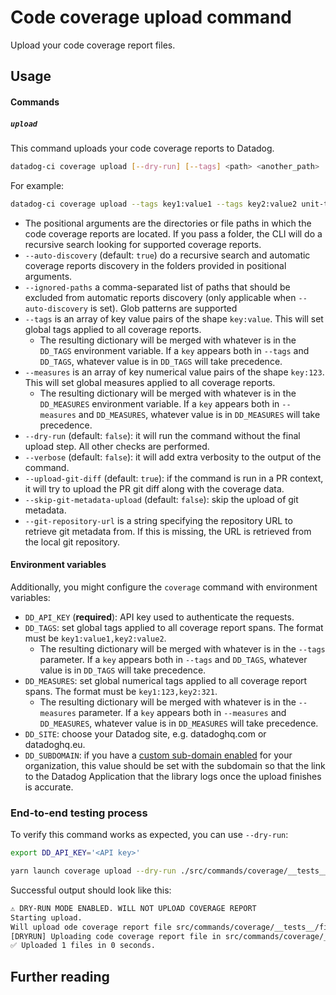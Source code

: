 # Code coverage upload command

Upload your code coverage report files.

## Usage

#### Commands

##### `upload`

This command uploads your code coverage reports to Datadog.

```bash
datadog-ci coverage upload [--dry-run] [--tags] <path> <another_path>
```

For example:

```bash
datadog-ci coverage upload --tags key1:value1 --tags key2:value2 unit-tests/coverage-reports acceptance-tests/coverage-reports e2e-tests/coverage-report.xml
```

- The positional arguments are the directories or file paths in which the code coverage reports are located. If you pass a folder, the CLI will do a recursive search looking for supported coverage reports.
- `--auto-discovery` (default: `true`) do a recursive search and automatic coverage reports discovery in the folders provided in positional arguments.
- `--ignored-paths` a comma-separated list of paths that should be excluded from automatic reports discovery (only applicable when `--auto-discovery` is set). Glob patterns are supported
- `--tags` is an array of key value pairs of the shape `key:value`. This will set global tags applied to all coverage reports.
  - The resulting dictionary will be merged with whatever is in the `DD_TAGS` environment variable. If a `key` appears both in `--tags` and `DD_TAGS`, whatever value is in `DD_TAGS` will take precedence.
- `--measures` is an array of key numerical value pairs of the shape `key:123`. This will set global measures applied to all coverage reports.
  - The resulting dictionary will be merged with whatever is in the `DD_MEASURES` environment variable. If a `key` appears both in `--measures` and `DD_MEASURES`, whatever value is in `DD_MEASURES` will take precedence.
- `--dry-run` (default: `false`): it will run the command without the final upload step. All other checks are performed.
- `--verbose` (default: `false`): it will add extra verbosity to the output of the command.
- `--upload-git-diff` (default: `true`): if the command is run in a PR context, it will try to upload the PR git diff along with the coverage data.
- `--skip-git-metadata-upload` (default: `false`): skip the upload of git metadata.
- `--git-repository-url` is a string specifying the repository URL to retrieve git metadata from. If this is missing, the URL is retrieved from the local git repository.

#### Environment variables

Additionally, you might configure the `coverage` command with environment variables:

- `DD_API_KEY` (**required**): API key used to authenticate the requests.
- `DD_TAGS`: set global tags applied to all coverage report spans. The format must be `key1:value1,key2:value2`.
  - The resulting dictionary will be merged with whatever is in the `--tags` parameter. If a `key` appears both in `--tags` and `DD_TAGS`, whatever value is in `DD_TAGS` will take precedence.
- `DD_MEASURES`: set global numerical tags applied to all coverage report spans. The format must be `key1:123,key2:321`.
  - The resulting dictionary will be merged with whatever is in the `--measures` parameter. If a `key` appears both in `--measures` and `DD_MEASURES`, whatever value is in `DD_MEASURES` will take precedence.
- `DD_SITE`: choose your Datadog site, e.g. datadoghq.com or datadoghq.eu.
- `DD_SUBDOMAIN`: if you have a [custom sub-domain enabled](https://docs.datadoghq.com/account_management/multi_organization/#custom-sub-domains) for your organization, this value should be set with the subdomain so that the link to the Datadog Application that the library logs once the upload finishes is accurate.

### End-to-end testing process

To verify this command works as expected, you can use `--dry-run`:

```bash
export DD_API_KEY='<API key>'

yarn launch coverage upload --dry-run ./src/commands/coverage/__tests__/fixtures/jacoco-report.xml 
```

Successful output should look like this:

```bash
⚠️ DRY-RUN MODE ENABLED. WILL NOT UPLOAD COVERAGE REPORT
Starting upload.
Will upload ode coverage report file src/commands/coverage/__tests__/fixtures/jacoco-report.xml
[DRYRUN] Uploading code coverage report file in src/commands/coverage/__tests__/fixtures/jacoco-report.xml
✅ Uploaded 1 files in 0 seconds.
```


## Further reading

[//]: <> (TODO: Add link to the documentation page)
[//]: <> (TODO: Add link to the documentation page in main README beta section)
